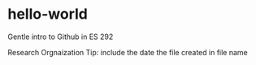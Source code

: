 # hello-world
Gentle intro to Github in ES 292

Research Orgnaization Tip: include the date the file created in file name
